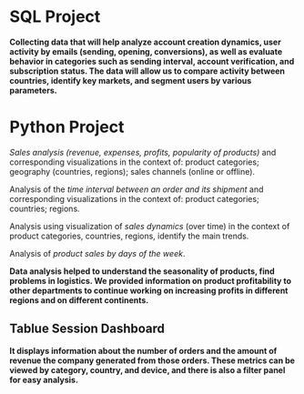 # SQL Project 

**Collecting data that will help analyze account creation dynamics, user activity by emails (sending, opening, conversions), as well as evaluate behavior in categories such as sending interval, account verification, and subscription status. The data will allow us to compare activity between countries, identify key markets, and segment users by various parameters.**

# Python Project 
*Sales analysis (revenue, expenses, profits, popularity of products)*  and corresponding visualizations in the context of: product categories; geography (countries, regions); sales channels (online or offline).

Analysis of the *time interval between an order and its shipment* and corresponding visualizations in the context of: product categories; countries; regions.

Analysis using visualization of *sales dynamics* (over time) in the context of product categories, countries, regions, identify the main trends.

Analysis of *product sales by days of the week*.

**Data analysis helped to understand the seasonality of products, find problems in logistics. We provided information on product profitability to other departments to continue working on increasing profits in different regions and on different continents.**

## Tablue Session Dashboard 

**It displays information about the number of orders and the amount of revenue the company generated from those orders. These metrics can be viewed by category, country, and device, and there is also a filter panel for easy analysis.**
